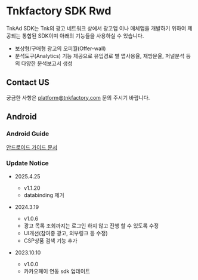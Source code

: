 # Tnkfactory SDK Rwd

TnkAd SDK는 Tnk의 광고 네트워크 상에서 광고앱 이나 매체앱을 개발하기 위하여 제공되는 통합된 SDK이며 아래의 기능들을 사용하실 수 있습니다.

* 보상형/구매형 광고의 오퍼월(Offer-wall)
* 분석도구(Analytics) 기능 제공으로 유입경로 별 앱사용율, 재방문율, 퍼널분석 등의 다양한 분석보고서 생성

## Contact US
궁금한 사항은 [platform@tnkfactory.com](mailto:platform@tnkfactory.com) 문의 주시기 바랍니다.

## Android

### Android Guide

[안드로이드 가이드 문서](./Android_Guide.md)

### Update Notice
* 2025.4.25
    * v1.1.20
    * databinding 제거

* 2024.3.19
    * v1.0.6
    * 광고 목록 조회까지는 로그인 하지 않고 진행 할 수 있도록 수정
    * UI개선(참여중 광고, 외부링크 등 수정)
    * CSP상품 검색 기능 추가
* 2023.10.10
    * v1.0.0
    * 카카오페이 연동 sdk 업데이트
